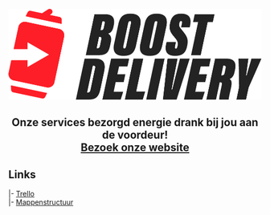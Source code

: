 ![alt text](https://github.com/imcrazydia/boosted-delivery/blob/master/public/img/logo/logo_zwart.PNG "Logo")
## <p align="center">Onze services bezorgd energie drank bij jou aan de voordeur! <br /> [Bezoek onze website](http://www.boosted-delivery.online/)</p>

## Links
|- [Trello](https://trello.com/b/QbfdVs2q/boost-delivery) <br />
|- [Mappenstructuur](https://github.com/imcrazydia/boosted-delivery/tree/master/info/website_mappenstructuur_screenshots)
